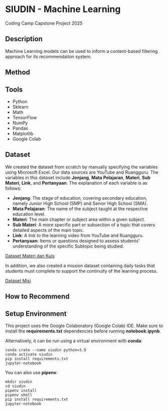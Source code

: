 # SIUDIN - Machine Learning
Coding Camp Capstone Project 2025
## Description
Machine Learning models can be used to inform a content-based filtering approach for its recommendation system.
## Method

## Tools
- Python
- Sklearn
- Math
- TensorFlow
- NumPy
- Pandas
- Matplotlib
- Google Colab
## Dataset
We created the dataset from scratch by manually specifying the variables using Microsoft Excel. Our data sources are YouTube and Ruangguru. The variables in this dataset include **Jenjang**, **Mata Pelajaran**, **Materi**, **Sub Materi**, **Link**, and **Pertanyaan**. The explanation of each variable is as follows:

- **Jenjang**: The stage of education, covering secondary education, namely Junior High School (SMP) and Senior High School (SMA).
- **Mata Pelajaran**: The name of the subject taught at the respective education level.
- **Materi**: The main chapter or subject area within a given subject.
- **Sub Materi**: A more specific part or subsection of a topic that covers detailed aspects of the main topic.
- **Link**: A link to the learning video from YouTube and Ruangguru.
- **Pertanyaan**: Items or questions designed to assess students' understanding of the specific Subtopic being studied.

[Dataset Materi dan Kuis](https://docs.google.com/spreadsheets/d/1CapDuMNvtWG-Qnjn5O-e-Lun1x81o5knV9HNdCMUnjA/edit?gid=1323199543#gid=1323199543)

In addition, we also created a mission dataset containing daily tasks that students must complete to support the continuity of the learning process.

[Dataset Misi](https://docs.google.com/spreadsheets/d/1CapDuMNvtWG-Qnjn5O-e-Lun1x81o5knV9HNdCMUnjA/edit?gid=988267510#gid=988267510)
## How to Recommend
## Setup Environment
This project uses the Google Colaboratory (Google Colab) IDE. Make sure to install the **requirements.txt** dependencies before running **notebook.ipynb**.

Alternatively, it can be run using a virtual environment with **conda**:
```
conda crate --name siudin python=3.9
conda activate siudin
pip install requirements.txt
jupyter-notebook
```

You can also use **pipenv**:

```
mkdir siudin
cd siudin
pipenv install
pipenv shell
pip install requirements.txt
jupyter-notebook
```
